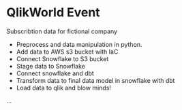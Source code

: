# QlikWorld Event
Subscribtion data for fictional company

- Preprocess and data manipulation in python.
- Add data to AWS s3 bucket with IaC
- Connect Snowflake to S3 bucket
- Stage data to Snowflake
- Connect snowflake and dbt
- Transform data to final data model in snowflake with dbt
- Load data to qlik and blow minds! 

...